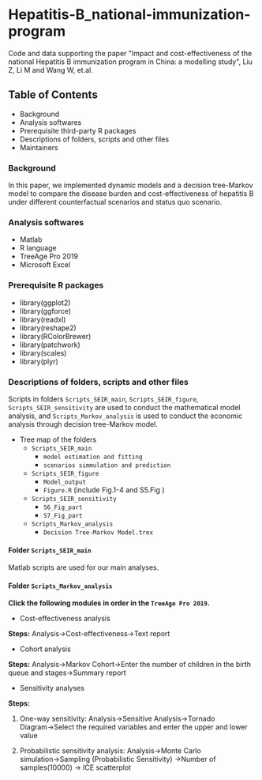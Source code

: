 # Hepatitis-B_national-immunization-program
Code and data supporting the paper "Impact and cost-effectiveness of the national Hepatitis B immunization program in China: a modelling study", Liu Z, Li M and Wang W, et.al.

## Table of Contents
* Background
* Analysis softwares
* Prerequisite third-party R packages
* Descriptions of folders, scripts and other files
* Maintainers

### Background
In this paper, we implemented dynamic models and a decision tree-Markov model to compare the disease burden and cost-effectiveness of hepatitis B under different counterfactual scenarios and status quo scenario.

### Analysis softwares
* Matlab
* R language
* TreeAge Pro 2019
* Microsoft Excel


### Prerequisite R packages
  * library(ggplot2)
  * library(ggforce)
  * library(readxl)
  * library(reshape2)
  * library(RColorBrewer)
  * library(patchwork)
  * library(scales) 
  * library(plyr)  

### Descriptions of folders, scripts and other files
Scripts in folders `Scripts_SEIR_main`, `Scripts_SEIR_figure`, `Scripts_SEIR_sensitivity` are used to conduct the mathematical model analysis, and `Scripts_Markov_analysis` is used to conduct the economic analysis through decision tree-Markov model.

* Tree map of the folders
  * `Scripts_SEIR_main`
    * `model estimation and fitting`
    * `scenarios simmulation and prediction`
  * `Scripts_SEIR_figure`
    * `Model_output`
    * `Figure.R` (include Fig.1-4 and S5.Fig )
  * `Scripts_SEIR_sensitivity`
    * `S6_Fig_part`
    * `S7_Fig_part`
  * `Scripts_Markov_analysis`
    * `Decision Tree-Markov Model.trex`

#### Folder `Scripts_SEIR_main`
Matlab scripts are used for our main analyses.





#### Folder `Scripts_Markov_analysis`

  **Click the following modules in order in the `TreeAge Pro 2019`.**

* Cost-effectiveness analysis
  
 **Steps:** Analysis→Cost-effectiveness→Text report

* Cohort analysis
 
 **Steps:** Analysis→Markov Cohort→Enter the number of children in the birth queue and stages→Summary report

* Sensitivity analyses
 
 **Steps:**
  
 1. One-way sensitivity: Analysis→Sensitive Analysis→Tornado Diagram→Select the required variables and enter the upper and lower value
 
 2. Probabilistic sensitivity analysis: Analysis→Monte Carlo simulation→Sampling (Probabilistic Sensitivity) →Number of samples(10000) → ICE scatterplot












